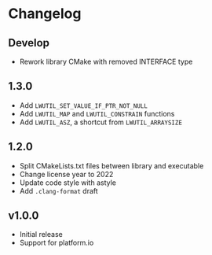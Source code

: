 # Changelog

## Develop

- Rework library CMake with removed INTERFACE type

## 1.3.0

- Add `LWUTIL_SET_VALUE_IF_PTR_NOT_NULL`
- Add `LWUTIL_MAP` and `LWUTIL_CONSTRAIN` functions
- Add `LWUTIL_ASZ`, a shortcut from `LWUTIL_ARRAYSIZE`

## 1.2.0

- Split CMakeLists.txt files between library and executable
- Change license year to 2022
- Update code style with astyle
- Add `.clang-format` draft

## v1.0.0

- Initial release
- Support for platform.io